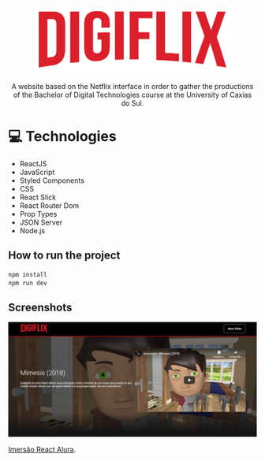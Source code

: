 <p align="center">
   <img src="https://github.com/MonicaHillman/DigiFlix/blob/master/src/assets/img/Logo.png" alt="Turma" width="400"/>   
</p>
<p align="center">A website based on the Netflix interface in order to gather the productions of the Bachelor of Digital Technologies course at the University of Caxias do Sul.</p>

# :computer: Technologies
<ul>
<li>ReactJS</li>
<li>JavaScript</li>
<li>Styled Components</li>
<li>CSS</li>
<li>React Slick</li>
<li>React Router Dom</li>
<li>Prop Types</li>
<li>JSON Server</li>
<li>Node.js</li>
</ul>

## How to run the project

```python
npm install
npm run dev
```

## Screenshots

![Image of Digiflix](https://github.com/MonicaHillman/DigiFlix/blob/master/src/assets/img/Screenshot_1.png)

[Imersão React Alura](https://www.alura.com.br/imersao-react/).
